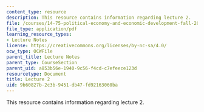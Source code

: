 ```yaml
---
content_type: resource
description: This resource contains information regarding lecture 2.
file: /courses/14-75-political-economy-and-economic-development-fall-2012/9b60827b2c3b9451db47fd92163060ba_MIT14_75F12_Lec2.pdf
file_type: application/pdf
learning_resource_types:
- Lecture Notes
license: https://creativecommons.org/licenses/by-nc-sa/4.0/
ocw_type: OCWFile
parent_title: Lecture Notes
parent_type: CourseSection
parent_uid: a853b56e-1940-9c56-f4cd-c7efeece123d
resourcetype: Document
title: Lecture 2
uid: 9b60827b-2c3b-9451-db47-fd92163060ba
---
```

This resource contains information regarding lecture 2.